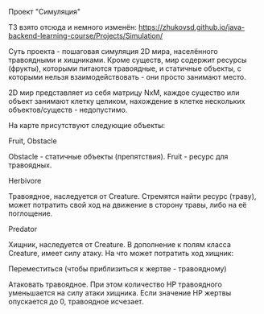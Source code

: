 Проект "Симуляция"

ТЗ взято отсюда и немного изменён: https://zhukovsd.github.io/java-backend-learning-course/Projects/Simulation/

Суть проекта - пошаговая симуляция 2D мира, населённого травоядными и хищниками. Кроме существ, мир содержит ресурсы (фрукты), которыми питаются травоядные, и статичные объекты, с которыми нельзя взаимодействовать - они просто занимают место.

2D мир представляет из себя матрицу NxM, каждое существо или объект занимают клетку целиком, нахождение в клетке нескольких объектов/существ - недопустимо.

На карте присутствуют следующие объекты:

Fruit, Obstacle

Obstacle - статичные объекты (препятствия). Fruit - ресурс для травоядных.

Herbivore

Травоядное, наследуется от Creature. Стремятся найти ресурс (траву), может потратить свой ход на движение в сторону травы, либо на её поглощение.

Predator

Хищник, наследуется от Creature. В дополнение к полям класса Creature, имеет силу атаку. На что может потратить ход хищник:

Переместиться (чтобы приблизиться к жертве - травоядному)

Атаковать травоядное. При этом количество HP травоядного уменьшается на силу атаки хищника. Если значение HP жертвы опускается до 0, травоядное исчезает.
